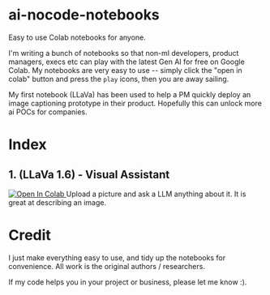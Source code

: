 # ai-nocode-notebooks
Easy to use Colab notebooks for anyone.

I'm writing a bunch of notebooks so that non-ml developers, product managers, execs etc can play with the latest Gen AI for free on Google Colab. 
My notebooks are very easy to use -- simply click the "open in colab" button and press the `play` icons, then you are away sailing.

My first notebook (LLaVa) has been used to help a PM quickly deploy an image captioning prototype in their product. Hopefully this can unlock more ai POCs for companies.

# Index

## 1. (LLaVa 1.6) - Visual Assistant
<a target="_blank" href="https://colab.research.google.com/github/maxpolaczuk/ai-nocode-notebooks/blob/main/notebooks/01_llava16.ipynb">
  <img src="https://colab.research.google.com/assets/colab-badge.svg" alt="Open In Colab"/>
</a> 
Upload a picture and ask a LLM anything about it. It is great at describing an image.


# Credit
I just make everything easy to use, and tidy up the notebooks for convenience. All work is the original authors / researchers.

If my code helps you in your project or business, please let me know :).  


